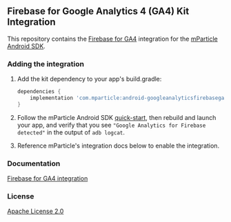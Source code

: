 ## Firebase for Google Analytics 4 (GA4) Kit Integration

This repository contains the [Firebase for GA4](https://firebase.google.com/docs/analytics/get-started?platform=android) integration for the [mParticle Android SDK](https://github.com/mParticle/mparticle-android-sdk).

### Adding the integration

1. Add the kit dependency to your app's build.gradle:

    ```groovy
    dependencies {
        implementation 'com.mparticle:android-googleanalyticsfirebasega4-kit:5+'
    }
    ```
2. Follow the mParticle Android SDK [quick-start](https://github.com/mParticle/mparticle-android-sdk), then rebuild and launch your app, and verify that you see `"Google Analytics for Firebase detected"` in the output of `adb logcat`.
3. Reference mParticle's integration docs below to enable the integration.

### Documentation

[Firebase for GA4 integration](http://docs.mparticle.com/integrations/google-analytics-4/event/)

### License

[Apache License 2.0](http://www.apache.org/licenses/LICENSE-2.0)
